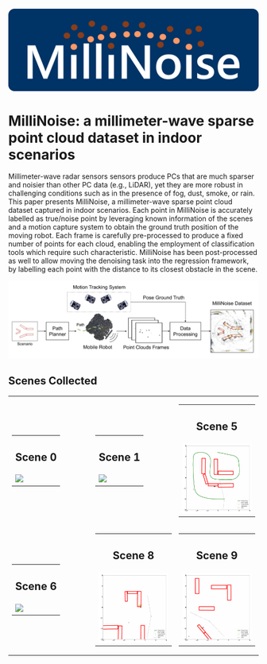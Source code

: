 ![MilliNoise Logo](/images/millinoise-logo.png)

# MilliNoise: a millimeter-wave sparse point cloud dataset in indoor scenarios

Millimeter-wave radar sensors sensors produce PCs that are much sparser and noisier than other PC data (e.g., LiDAR), yet they are more robust in challenging conditions such as in the presence of fog, dust, smoke, or rain. This paper presents MilliNoise, a millimeter-wave sparse point cloud dataset captured in indoor scenarios. Each point in MilliNoise is accurately labelled as true/noise point by leveraging known information of the scenes and a motion capture system to obtain the ground truth position of the moving robot. Each frame is carefully pre-processed to produce a fixed number of points for each cloud, enabling the employment of classification tools which require such characteristic. MilliNoise has been post-processed as well to allow moving the denoising task into the regression framework, by labelling each point with the distance to its closest obstacle in the scene.

![MilliNoise acquisition system](/images/millinoise-da.jpg)

## Scenes Collected
<table width="100%">
    <tr>
        <td width="33%">
            <table width="33%">
                <tr><td> <h2> <center> Scene 0 </center> </h2> </td></tr>
                <tr><td> <img src="./images/run_4.gif" width="100%"/> </td></tr>
            </table>
        </td>
        <td width="33%">
            <table width="33%">
                <tr><td> <h2> <center> Scene 1 </center> </h2> </td></tr>
                <tr><td> <img src="./images/run_3.gif" width="100%"/> </td></tr>
            </table></td>
        <td width="33%">
            <table width="33%">
                <tr><td> <h2> <center> Scene 5 </center> </h2> </td></tr>
                <tr><td> <img src="./images/run_51.gif" width="100%"/> </td></tr>
            </table>
        </td>
    </tr>
    <tr>
        <td width="33%">
            <table width="33%">
                <tr><td> <h2> <center> Scene 6 </center> </h2> </td></tr>
                <tr><td> <img src="./images/run_61.gif" width="100%"/> </td></tr>
            </table>
        </td>
        <td width="33%">
            <table width="33%">
                <tr><td> <h2> <center> Scene 8 </center> </h2> </td></tr>
                <tr><td> <img src="./images/run_71.gif" width="100%"/> </td></tr>
            </table>
        </td>
        <td width="33%">
            <table width="33%">
                <tr><td> <h2> <center> Scene 9 </center> </h2> </td></tr>
                <tr><td> <img src="./images/run_81.gif" width="100%"/> </td></tr>
            </table>
        </td>
    </tr>
</table>